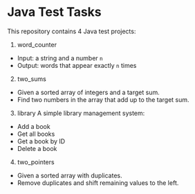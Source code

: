 # Java Test Tasks

This repository contains 4 Java test projects:

1. word_counter
- Input: a string and a number `n`
- Output: words that appear exactly `n` times

2. two_sums
- Given a sorted array of integers and a target sum.
- Find two numbers in the array that add up to the target sum.

 3. library
A simple library management system:
- Add a book
- Get all books
- Get a book by ID
- Delete a book

 4. two_pointers
- Given a sorted array with duplicates.
- Remove duplicates and shift remaining values to the left.

